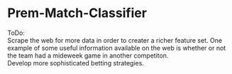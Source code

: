 # Prem-Match-Classifier

ToDo: <br />
Scrape the web for more data in order to creater a richer feature set. One example of some useful information available on the web 
is whether or not the team had a mideweek game in another competiton. <br />
Develop more sophisticated betting strategies. <br />

